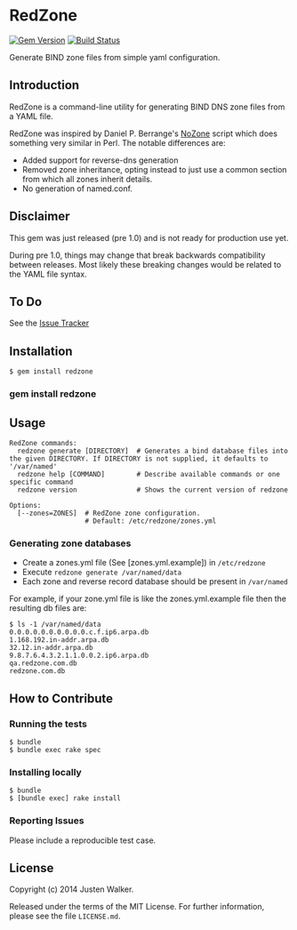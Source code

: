 RedZone 
=======

[![Gem Version](https://badge.fury.io/rb/redzone.png)](http://badge.fury.io/rb/redzone)
[![Build Status](https://travis-ci.org/justenwalker/redzone.png?branch=master)](https://travis-ci.org/justenwalker/redzone)

Generate BIND zone files from simple yaml configuration.

Introduction
------------

RedZone is a command-line utility for generating BIND DNS zone files from a YAML file.

RedZone was inspired by Daniel P. Berrange's [NoZone](http://search.cpan.org/~danberr/NoZone-1.0/lib/NoZone.pm)
script which does something very similar in Perl.
The notable differences are:
 - Added support for reverse-dns generation
 - Removed zone inheritance, opting instead to just
   use a common section from which all zones inherit details.
 - No generation of named.conf.

Disclaimer
----------

This gem was just released (pre 1.0) and is not ready for production use yet.

During pre 1.0, things may change that break backwards compatibility between releases. Most likely these breaking
changes would be related to the YAML file syntax.

To Do
-----
See the [Issue Tracker](https://github.com/justenwalker/redzone/issues)

Installation
------------

```
$ gem install redzone
```
### gem install redzone

Usage
-----

```
RedZone commands:
  redzone generate [DIRECTORY]  # Generates a bind database files into the given DIRECTORY. If DIRECTORY is not supplied, it defaults to '/var/named'
  redzone help [COMMAND]        # Describe available commands or one specific command
  redzone version               # Shows the current version of redzone

Options:
  [--zones=ZONES]  # RedZone zone configuration.
                   # Default: /etc/redzone/zones.yml
```

### Generating zone databases

- Create a zones.yml file (See [zones.yml.example]) in `/etc/redzone`
- Execute `redzone generate /var/named/data`
- Each zone and reverse record database should be present in `/var/named`

For example, if your zone.yml file is like the zones.yml.example file
then the resulting db files are:

```
$ ls -1 /var/named/data
0.0.0.0.0.0.0.0.0.0.c.f.ip6.arpa.db
1.168.192.in-addr.arpa.db
32.12.in-addr.arpa.db
9.8.7.6.4.3.2.1.1.0.0.2.ip6.arpa.db
qa.redzone.com.db
redzone.com.db
```

How to Contribute
-----------------

### Running the tests

    $ bundle
    $ bundle exec rake spec

### Installing locally

    $ bundle
    $ [bundle exec] rake install

### Reporting Issues

Please include a reproducible test case.

License
-------

Copyright (c) 2014 Justen Walker.

Released under the terms of the MIT License. For further information, please see the file `LICENSE.md`.

